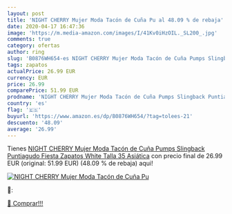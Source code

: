 ```yaml
---
layout: post
title: 'NIGHT CHERRY Mujer Moda Tacón de Cuña Pu al 48.09 % de rebaja'
date: 2020-04-17 16:47:36
image: 'https://m.media-amazon.com/images/I/41Kv0iHzOIL._SL200_.jpg'
comments: true
category: ofertas
author: ring
slug: 'B0876WH654-es NIGHT CHERRY Mujer Moda Tacón de Cuña Pumps Slingback...'
tags: zapatos
actualPrice: 26.99 EUR
currency: EUR
price: 26.99
comparePrice: 51.99 EUR
prodname: 'NIGHT CHERRY Mujer Moda Tacón de Cuña Pumps Slingback Puntiagudo Fiesta Zapatos White Talla 35 Asiática'
country: 'es'
flag: '🇪🇸'
buyurl: 'https://www.amazon.es/dp/B0876WH654/?tag=tolees-21'
descuento: '48.09'
average: '26.99'
---
```


Tienes [NIGHT CHERRY Mujer Moda Tacón de Cuña Pumps Slingback Puntiagudo Fiesta Zapatos White Talla 35 Asiática](https://www.amazon.es/dp/B0876WH654/?tag=tolees-21) con precio final de  26.99 EUR (original: 51.99 EUR) (48.09 %  de rebaja) aqui!

[![NIGHT CHERRY Mujer Moda Tacón de Cuña Pu](https://m.media-amazon.com/images/I/41Kv0iHzOIL._SL200_.jpg)](https://www.amazon.es/dp/B0876WH654/?tag=tolees-21)

🔎:


[🛒 Comprar!!!](https://www.amazon.es/dp/B0876WH654/?tag=tolees-21)
